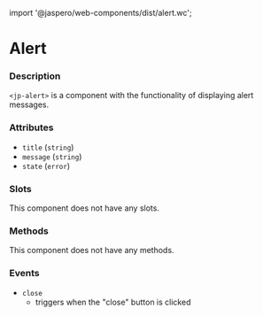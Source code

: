 import '@jaspero/web-components/dist/alert.wc';

# Alert

### Description

`<jp-alert>` is a component with the functionality of displaying alert messages.

### Attributes

- `title` (`string`)
- `message` (`string`)
- `state` (`error`)

### Slots

This component does not have any slots.

### Methods

This component does not have any methods.

### Events

- `close`
    - triggers when the "close" button is clicked

